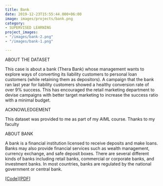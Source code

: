 ```yaml
---
title: Bank
date: 2019-12-23T15:55:44.000+06:00
image: images/projects/bank.png
category:
- SUPERVISED LEARNING
project_images:
- "/images/bank-2.png"
- "/images/bank-1.png"

---
```

ABOUT THE DATASET

This case is about a bank (Thera Bank) whose management wants to explore ways of converting its liability customers to personal loan customers (while retaining them as depositors). A campaign that the bank ran last year for liability customers showed a healthy conversion rate of over 9% success. This has encouraged the retail marketing department to devise campaigns with better target marketing to increase the success ratio with a minimal budget.

ACKNOWLEDGEMENT

This dataset was provided to me as part of my AIML course. Thanks to my faculty

ABOUT BANK

A bank is a financial institution licensed to receive deposits and make loans. Banks may also provide financial services such as wealth management, currency exchange, and safe deposit boxes. There are several different kinds of banks including retail banks, commercial or corporate banks, and investment banks. In most countries, banks are regulated by the national government or central bank.

\[[Code](https://github.com/VIMALRANJEEV/my_work/blob/master/Greatlearning/Bankloan/Bank%20_loan(supervised%20learning).ipynb)\]\[[PDF](https://github.com/VIMALRANJEEV/my_work/blob/master/Greatlearning/Bankloan/Bank%20loan.pdf)\]